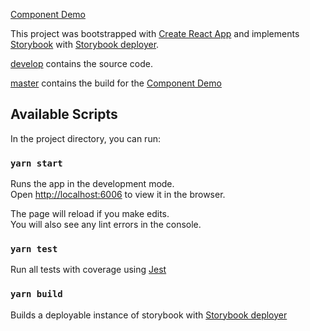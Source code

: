 [Component Demo](https://taystack.github.io/ui-components/)

This project was bootstrapped with [Create React App](https://github.com/facebook/create-react-app) and implements [Storybook](https://github.com/storybooks/storybook) with [Storybook deployer](https://github.com/storybooks/storybook-deployer).

[develop](https://github.com/taystack/ui-components/tree/develop) contains the source code.

[master](https://github.com/taystack/ui-components/) contains the build for the [Component Demo](https://taystack.github.io/ui-components/)

## Available Scripts

In the project directory, you can run:

### `yarn start`

Runs the app in the development mode.<br>
Open [http://localhost:6006](http://localhost:6006) to view it in the browser.

The page will reload if you make edits.<br>
You will also see any lint errors in the console.

### `yarn test`

Run all tests with coverage using [Jest](https://jestjs.io/)


### `yarn build`

Builds a deployable instance of storybook with [Storybook deployer](https://github.com/storybooks/storybook-deployer)
